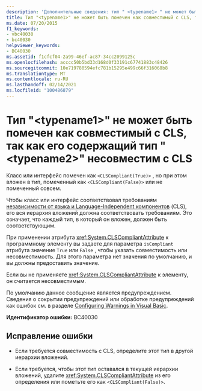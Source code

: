 ```yaml
---
description: 'Дополнительные сведения: тип " <typename1> " не может быть помечен как совместимый с CLS, поскольку его вмещающий тип "" несовместим с <typename2> CLS'
title: Тип "<typename1>" не может быть помечен как совместимый с CLS, так как его содержащий тип "<typename2>" несовместим с CLS
ms.date: 07/20/2015
f1_keywords:
- vbc40030
- bc40030
helpviewer_keywords:
- BC40030
ms.assetid: f1cfcf04-2a99-46ef-ac87-34cc2099125c
ms.openlocfilehash: acccc50b5bd33d168d0f33191c67741883c48426
ms.sourcegitcommit: 10e719780594efc781b15295e499c66f316068b8
ms.translationtype: MT
ms.contentlocale: ru-RU
ms.lasthandoff: 02/14/2021
ms.locfileid: "100486879"
---
```

# <a name="type-typename1-cannot-be-marked-cls-compliant-because-its-containing-type-typename2-is-not-cls-compliant"></a>Тип "\<typename1>" не может быть помечен как совместимый с CLS, так как его содержащий тип "\<typename2>" несовместим с CLS

Класс или интерфейс помечен как `<CLSCompliant(True)>` , но при этом вложен в тип, помеченный как `<CLSCompliant(False)>` или не помеченный совсем.  
  
 Чтобы класс или интерфейс соответствовал требованиям [независимости от языка и Language-Independent компонентов](../../standard/language-independence-and-language-independent-components.md) (CLS), его вся иерархия вложений должна соответствовать требованиям. Это означает, что каждый тип, в который он вложен, должен быть соответствующим.  
  
 При применении атрибута <xref:System.CLSCompliantAttribute> к программному элементу вы задаете для параметра `isCompliant` атрибута значение `True` или `False` , чтобы указать совместимость или несовместимость. Для этого параметра нет значения по умолчанию, и вы должны предоставить значение.  
  
 Если вы не применяете <xref:System.CLSCompliantAttribute> к элементу, он считается несовместимым.  
  
 По умолчанию данное сообщение является предупреждением. Сведения о сокрытии предупреждений или обработке предупреждений как ошибок см. в разделе [Configuring Warnings in Visual Basic](/visualstudio/ide/configuring-warnings-in-visual-basic).  
  
 **Идентификатор ошибки:** BC40030  
  
## <a name="to-correct-this-error"></a>Исправление ошибки  
  
- Если требуется совместимость с CLS, определите этот тип в другой иерархии вложений.  
  
- Если требуется, чтобы этот тип оставался в текущей иерархии вложений, удалите <xref:System.CLSCompliantAttribute> из его определения или пометьте его как `<CLSCompliant(False)>`.
